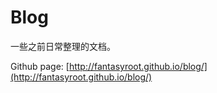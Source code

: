 # Blog

一些之前日常整理的文档。

Github page: [http://fantasyroot.github.io/blog/](http://fantasyroot.github.io/blog/)
